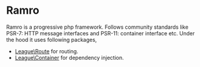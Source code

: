 # Ramro
Ramro is a progressive php framework. Follows community standards like PSR-7: HTTP message interfaces and PSR-11: container interface etc.
Under the hood it uses following packages,
  - [League\Route](https://github.com/thephpleague/route) for routing.
  - [League\Container](https://github.com/thephpleague/container) for dependency injection.
